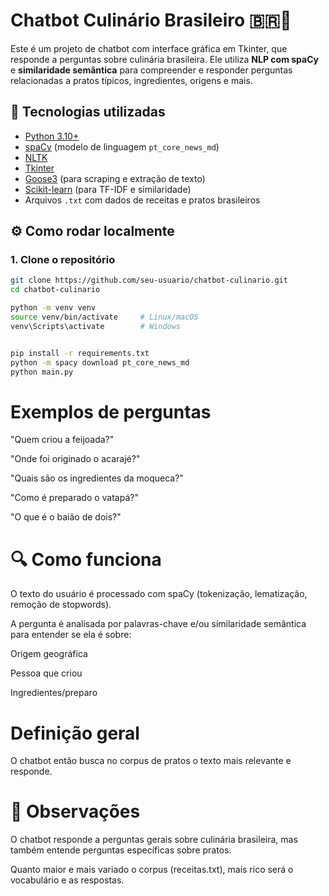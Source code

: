 # Chatbot Culinário Brasileiro 🇧🇷🤖

Este é um projeto de chatbot com interface gráfica em Tkinter, que responde a perguntas sobre culinária brasileira. Ele utiliza **NLP com spaCy** e **similaridade semântica** para compreender e responder perguntas relacionadas a pratos típicos, ingredientes, origens e mais.

## 🧠 Tecnologias utilizadas

- [Python 3.10+](https://www.python.org)
- [spaCy](https://spacy.io/) (modelo de linguagem `pt_core_news_md`)
- [NLTK](https://www.nltk.org/)
- [Tkinter](https://wiki.python.org/moin/TkInter)
- [Goose3](https://github.com/goose3/goose3) (para scraping e extração de texto)
- [Scikit-learn](https://scikit-learn.org/stable/) (para TF-IDF e similaridade)
- Arquivos `.txt` com dados de receitas e pratos brasileiros

## ⚙️ Como rodar localmente

### 1. Clone o repositório

```bash
git clone https://github.com/seu-usuario/chatbot-culinario.git
cd chatbot-culinario

python -m venv venv
source venv/bin/activate     # Linux/macOS
venv\Scripts\activate        # Windows


pip install -r requirements.txt
python -m spacy download pt_core_news_md
python main.py

```


 # Exemplos de perguntas
"Quem criou a feijoada?"

"Onde foi originado o acarajé?"

"Quais são os ingredientes da moqueca?"

"Como é preparado o vatapá?"

"O que é o baião de dois?"

# 🔍 Como funciona
O texto do usuário é processado com spaCy (tokenização, lematização, remoção de stopwords).

A pergunta é analisada por palavras-chave e/ou similaridade semântica para entender se ela é sobre:

Origem geográfica

Pessoa que criou

Ingredientes/preparo

# Definição geral

O chatbot então busca no corpus de pratos o texto mais relevante e responde.

# 📌 Observações
O chatbot responde a perguntas gerais sobre culinária brasileira, mas também entende perguntas específicas sobre pratos.

Quanto maior e mais variado o corpus (receitas.txt), mais rico será o vocabulário e as respostas.

